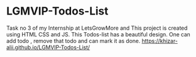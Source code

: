# LGMVIP-Todos-List
Task no 3 of my Internship at LetsGrowMore and This project is created using HTML CSS and JS. This Todos-list has a beautiful design. One can add todo , remove that todo and can mark it as done.
https://khizar-alii.github.io/LGMVIP-Todos-List/
